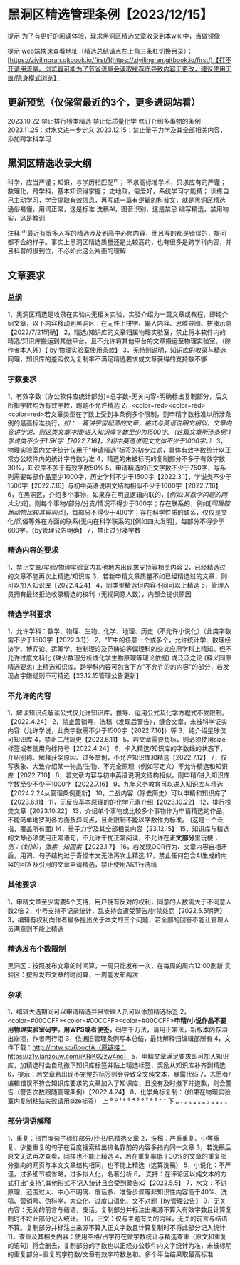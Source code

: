  # 黑洞区精选管理条例【2023/12/15】

提示 为了有更好的阅读体验，现求黑洞区精选文章收录到本wiki中，当做镜像

提示 web端快速查看地址（精选总结请点左上角三条杠切换目录）：[https://ziyilingran.gitbook.io/first/](https://ziyilingran.gitbook.io/first/)【打不开请用流量。浏览器可能为了节省流量会读取缓存而导致内容无更改，建议使用无痕/隐身模式浏览】

## 更新预览（仅保留最近的3个，更多进网站看）
2023.10.22 禁止排行榜类精选 禁止低质量化学 修订介绍多事物的条例
2023.11.25：对水文进一步定义
2023.12.15：禁止量子力学及其全部相关内容，添加跨学科学习

## 黑洞区精选收录大纲
科学，应当严谨；知识，与学历相匹配⁽¹⁾；
不求高标准学术，只求应有的严谨；
数理化，跨学科，基本知识得掌握；
史地政，需爱好，系统学习才能精；
训练自己主动学习，学会提取有效信息，再写成一篇有逻辑的科普文，就是黑洞区精选
通俗易懂，用词正常，这是标准
洗稿AI，图音识别，这是禁忌
编写精选，禁用物实，这是教训

注释 ⁽¹⁾最近有很多人写的精选涉及到高中必修内容，而且写的都是错误的，提问都不会的样子。事实上黑洞区精选质量还是比较高的，也有很多是跨学科内容，并且科普的很到位，不必如此这么片面的理解


## 文章要求

### 总纲
1，黑洞区精选是收录在实验内无相关实验，实验介绍为一篇文章或教程，即纯介绍文章，以下内容移动到黑洞区：在元件上拼字、输入内容、思维导图、拼凑示意【2022/7/21明确】
2，精选/知识库的文章归属物理实验室，禁止将本软件内的精选/知识库搬运到其他平台，且不允许将其他平台的文章搬运至物理实验室。（除作者本人外）【 by 物理实验室使用条款】
3，<red>无特别说明，知识库的收录与精选同理</red>，知识库的差距仅为复制率不满足精选要求或文章获得的支持数不够

### 字数要求
1，<a>有效字数（办公软件应统计部分)=总字数-无关内容-明确标出复制部分，后文所指字数均为有效字数，跑题不允许精选</a>
2，<color=red><color=red><color=red>若文章类型在字数上受到本条例多个限制，则申精字数标准以所涉条例的最高标准执行</color></color></color>。<i>如：一篇讲宇宙起源的文章，格式与英语说明文相似，文章内容讲学说，则这类文章冲精/进入知识库字数至少为1500字。（这篇文章所涉条例:1学说类不少于1.5K字【2022.7.16】，2初中英语说明文文体不少于1000字。）</i>
3，物理实验室内文字统计仅用于“申请精选”标签的初步过滤，具体有效字数统计以正常办公软件内的统计字符数为准
4，精选的未被标明的复制部分不多于有效字数30%，知识库不多于有效字数50%
5，申请精选的正文字数不少于750字，写系列需要每部作品至少1000字，历史学科不少于1500字【2022.3.1】，学说类不少于1500字【2022.7.16】与初中英语说明文结构相似不少于1000字【2022.7.16】
6，在黑洞区，介绍多个事物，如果存在明显逻辑内联的，[*例如:某数学问题的两大分支*]，则每个事物/部分/分支/情况不得少于300字；存在联系的，例如[*同属腔肠动物比较其异同点*]，每部分不得少于400字；存在科学性质的联系，仅仅是文化/风俗等外在方面的联系(无内在科学联系的)[例如四大发明]，每部分不得少于600字。【by管理公告明确】
7，禁止过分凑字数

### 精选内容的要求
1，禁止文章/实验/物理实验室内其他地方出现求支持等相关内容
2，已经精选过的文章不能再次上精选/知识库
3，若新申精文章质量不如已经精选过的文章，则可以加入知识库【2022.4.24】
4，同类型精选但内容不同可以上精选
5，管理人员拥有最终拒绝收录精选的权利（无视同意人数），内部会提供原因

### 精选学科要求
1，允许学科：数学、物理、生物、化学、地理、历史（不允许小说化）（此类字数需不少于1500字【2022.3.1】）
2，“1”中的任意一个或多个，允许统计学、数理经济学、博弈论、运筹学、控制理论及范畴论等偏理科的交叉应用学科上精知。但不允许过度文科化 (缺少数理分析或化学生物原理等理论依据) 或泛泛之论 (释义同原精选要求) 上精选知识库。跨学科内容可包含下方"不允许的的内容"的部分，若发现占字嫌疑则不可精选【23.12.15管理公告更新】

### 不允许的内容
1，解读知识点解读公式仅允许知识库，推导、运用公式及化学方程式不受限制。【2022.4.24】
2，禁止营销号，洗稿（发现后警告），缝合文章，未被科学证实内容（允许学说，此类字数需不少于1500字【2022.7.16】）等
3，纯介绍星球仅可知识库
4，禁止二战简史【2023.6.11】
5，若文章需要角标，则必须使用size标签或者使用角标符号【2022.4.24】
6，卡入精选/知识库的字数线的状态下，介绍别称、解释获奖原因、过多举例，不允许知识库和精选【2022.7.12】
7，仅写表象、大致介绍某一物品/生物、不完全原理（例如写定义）不允许精选和知识库【2022.7.10】
8，若文章内容与初中英语说明文结构相似，则申精/进入知识库字数至少不少于1000字【2022.7.16】
9，九年义务教育可以进入知识库与精选【2024.2.24从管理条例更新】
10，二战内容（除去简史）可以申精和知识库了【2023.6.11】
11，无反应基本原理的的化学元素介绍【2023.10.22】
12，排行榜类文章【2023.10.22】
13，介绍单个事物或比较多个事物作为申请精选的作品，不能简单地罗列各方面及异同点，且此限制不能以字数作为标准。 (这是一个泛指，覆盖所有面)
14，量子力学及其全部相关内容【23.12.15】
15，知识库与精选的文章必须使用正常语句，不允许干扰正常阅读，不允许在<b>正文部分</b>里玩梗 ，<i>例：（划掉），激素--知因素</i>【2023.1.7】
16，若发现OCR行为、文章内容自相矛盾，用词、句子结构过于奇怪本文无法再次上精选
17，禁止任何包含AI生成的内容的回答及引用的文章申请精选，禁止使用AI进行洗稿

### 其他要求
1，申精文章至少需要5个支持，用户拥有反对的权利，同意的人数需大于不同意人数2倍
2，小号支持不记录统计，乱支持会遭受警告/封禁处罚【2022.5.5明确】
3，编辑有权利向作者最多提出关于本文的三个问题，若全部的回答不能让管理人员满意则不能上精选

### 精选发布个数限制
黑洞区：按照发布文章的时间算，一周只能发布一次，在每周的周六12:00刷新
实验区：按照发布文章的时间算，一周能发布两次

### 杂项
1，编辑大选期间可以申请精选并且管理人员可以添加精选标签
2，<color=#00CCFF><color=#00CCFF><color=#00CCFF><b>申精/小说作品不要用物理实验室码字。用WPS或者便签。</b>码字千万法，请用正常法，新版本内存溢出崩溃，作者两行泪</color></color></color>
3，依据旧管理条例写本总结，最终解释归编辑部所有
4，文件下载：http://mtw.so/6ooofA（原链接：https://z1y.lanzouw.com/iKRiK02zw4nc）
5，申精文章满足要求即可加入知识库，加精选时会自动撤下知识库标签并贴上精选标签，奖励从知识库补齐到精选
6，提示：若文章若出现不完整的标签则会导致全文纯文本，暴露代码
7，志愿者/编辑错误不符合知识库要求的文章加入了知识库，且没有及时撤下并道歉，则会警告（警告次数跟随管理条例）【2022.4.24】
8，化学角标复制：（如果在物理实验室内复制粘贴失败请用size标签）
上     ⁰ º ¹ ² ³ ⁴ ⁵ ⁶ ⁷ ⁸ ⁹ ⁺ ⁻
下    ₀ ₁ ₂ ₃ ₄ ₅ ₆ ₇ ₈ ₉ ₊ ₋

### 部分词语解释
1，重复：指百度句子标红部分/抄书/已精选文章
2，洗稿：严重重复、中等重复、少量重复的句子在百度搜索给出排名靠前的内容多指向同一文章
3，若洗稿后原文无法再次查看，同样也不能上精选
4，若在重复率低于30%的文章的重复部分指向的网页与本文文章结构相同，也不能上精选（这算洗稿）
5，小说化：不严谨，过多细节被省略，过多拟人化，名著分析
6， 支持：在评论区以纯文本的方式打出“支持”,其他形式不记入统计且会受到警告x2【2022.5.5】
7，水文：不讲原理、范围过大、中心不明确、废话多、准备步骤等非知识性内容高于40%、洗稿、营销号、伪科学、大众化、过度口语化、文不对题【by管理公告】
9，无关内容：无关的前言与结语，废话。复制部分并标注出来源不算入有效字数且计算复制时不将此部分记入统计。
10，正文：仅与主题有关的内容，无关的前言与结语不算。复制部分并标注出来源不算入正文字数且计算复制时不将此部分记入统计
11，查重及其相关内容：使用空格/占字符在做字数统计与精选查重（原文和重复的语句）将会删去，复制部分的字数也以正经办公软件内文字统计为准，未被标明的重复部分=重复的字符数/文章有效字符数总和。多个平台结果取最高标准